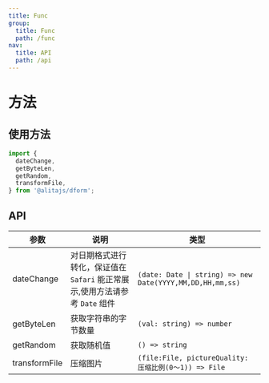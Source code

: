 ```yaml
---
title: Func
group:
  title: Func
  path: /func
nav:
  title: API
  path: /api
---
```


# 方法

## 使用方法

```js
import {
  dateChange,
  getByteLen,
  getRandom,
  transformFile,
} from '@alitajs/dform';
```

## API

| 参数          | 说明                                                                        | 类型                                                      |
| ------------- | --------------------------------------------------------------------------- | --------------------------------------------------------- |
| dateChange    | 对日期格式进行转化，保证值在 `Safari` 能正常展示,使用方法请参考 `Date` 组件 | `(date: Date \| string) => new Date(YYYY,MM,DD,HH,mm,ss)` |
| getByteLen    | 获取字符串的字节数量                                                        | `(val: string) => number`                                 |
| getRandom     | 获取随机值                                                                  | `() => string`                                            |
| transformFile | 压缩图片                                                                    | `(file:File, pictureQuality: 压缩比例(0～1)) => File`     |
